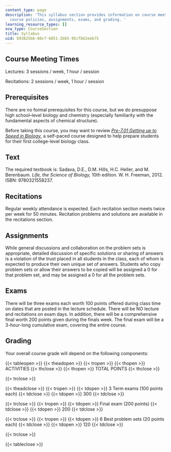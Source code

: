 ```yaml
---
content_type: page
description: 'This syllabus section provides information on course meeting times,
  course policies, assignments, exams, and grading. '
learning_resource_types: []
ocw_type: CourseSection
title: Syllabus
uid: b93825bb-80cf-6851-2bb5-95cfbb2eeb75
---
```


Course Meeting Times
--------------------

Lectures: 3 sessions / week, 1 hour / session

Recitations: 2 sessions / week, 1 hour / session

Prerequisites
-------------

There are no formal prerequisites for this course, but we do presuppose high school–level biology and chemistry (especially familiarity with the fundamental aspects of chemical structure).

Before taking this course, you may want to review _[Pre-7.01 Getting up to Speed in Biology](/courses/res-7-001-pre-7-01-getting-up-to-speed-in-biology-summer-2019)_, a self-paced course designed to help prepare students for their first college-level biology class.

Text
----

The required textbook is: Sadava, D.E., D.M. Hills, H.C. Heller, and M. Berenbaum. _Life, the Science of Biology,_ 10th edition. W. H. Freeman, 2012. ISBN: 9780321558237.

Recitations
-----------

Regular weekly attendance is expected. Each recitation section meets twice per week for 50 minutes. Recitation problems and solutions are available in the recitations section.

Assignments
-----------

While general discussions and collaboration on the problem sets is appropriate, detailed discussion of specific solutions or sharing of answers is a violation of the trust placed in all students in the class, each of whom is expected to produce their own unique set of answers. Students who copy problem sets or allow their answers to be copied will be assigned a 0 for that problem set, and may be assigned a 0 for all the problem sets.

Exams
-----

There will be three exams each worth 100 points offered during class time on dates that are posted in the lecture schedule. There will be NO lecture and recitations on exam days. In addition, there will be a comprehensive final worth 200 points given during the finals week. The final exam will be a 3-hour-long cumulative exam, covering the entire course. 

Grading
-------

Your overall course grade will depend on the following components:

{{< tableopen >}}
{{< theadopen >}}
{{< tropen >}}
{{< thopen >}}
ACTIVITIES
{{< thclose >}}
{{< thopen >}}
TOTAL POINTS
{{< thclose >}}

{{< trclose >}}

{{< theadclose >}}
{{< tropen >}}
{{< tdopen >}}
3 Term exams (100 points each)
{{< tdclose >}}
{{< tdopen >}}
300
{{< tdclose >}}

{{< trclose >}}
{{< tropen >}}
{{< tdopen >}}
Final exam (200 points)
{{< tdclose >}}
{{< tdopen >}}
200
{{< tdclose >}}

{{< trclose >}}
{{< tropen >}}
{{< tdopen >}}
6 Best problem sets (20 points each)
{{< tdclose >}}
{{< tdopen >}}
120
{{< tdclose >}}

{{< trclose >}}

{{< tableclose >}}